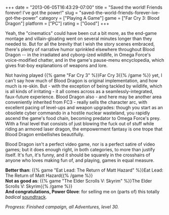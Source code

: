 +++
date = "2013-06-05T16:43:29-07:00"
title = "Saved the world!  Friends forever!  I've got the power!"
slug = "saved-the-world-friends-forever-ive-got-the-power"
category = ["Playing A Game"]
game = ["Far Cry 3: Blood Dragon"]
platform = ["PC"]
rating = ["Good"]
+++

Yeah, the "cinematics" could have been cut a bit more, as the end-game montage and villain-gloating went on several minutes longer than they needed to.  But for all the brevity that I wish the story scenes embraced, there's plenty of narrative humor sprinkled elsewhere throughout Blood Dragon -- in the irradiated and cyborg-ized wildlife, in Omega Force's voice-modified chatter, and in the game's pause-menu encyclopedia, which gives frat-boy explanations of weapons and lore.

Not having played {{% game "Far Cry 3" %}}Far Cry 3{{% /game %}} yet, I can't say how much of Blood Dragon is original implementation, and how much is re-skin.  But - with the exception of being tackled by wildlife, which is all kinds of irritating - it all comes across as a seamlessly-integrated, faux-future experience.  Blood Dragon also - and here may be another area conveniently inherited from FC3 - really sells the character arc, with excellent pacing of level-ups and weapon upgrades: though you start as an obsolete cyber commando in a hostile nuclear wasteland, you rapidly ascend the game's food chain, becoming predator to Omega Force's prey.  With a final level that consists of just blowing the fuck out of stuff while riding an armored laser dragon, the empowerment fantasy is one trope that Blood Dragon embellishes beautifully.

Blood Dragon isn't a perfect video game, nor is a perfect satire of video games; but it does enough right, in both categories, to more than justify itself.  It's fun, it's funny, and it should be squarely in the crosshairs of anyone who loves making fun of, and playing, games in equal measure.

<b>Better than</b>: {{% game "Eat Lead: The Return of Matt Hazard" %}}Eat Lead: The Return of Matt Hazard{{% /game %}}  
<b>Not as good as</b>: {{% game "The Elder Scrolls V: Skyrim" %}}The Elder Scrolls V: Skyrim{{% /game %}}  
<b>And congratulations, Power Glove</b>: for selling me on (parts of) this totally <i>badical</i> <a href="http://www.amazon.com/dp/B00CJLZ9G8">soundtrack</a>.

<i>Progress: Finished campaign, all Adventures, level 30.</i>